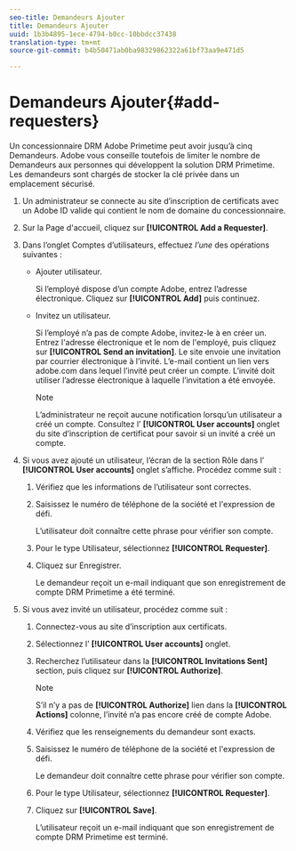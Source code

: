 ```yaml
---
seo-title: Demandeurs Ajouter
title: Demandeurs Ajouter
uuid: 1b3b4895-1ece-4794-b0cc-10bbdcc37438
translation-type: tm+mt
source-git-commit: b4b50471ab0ba98329862322a61bf73aa9e471d5

---
```



# Demandeurs Ajouter{#add-requesters}

Un concessionnaire DRM Adobe Primetime peut avoir jusqu’à cinq Demandeurs. Adobe vous conseille toutefois de limiter le nombre de Demandeurs aux personnes qui développent la solution DRM Primetime. Les demandeurs sont chargés de stocker la clé privée dans un emplacement sécurisé.

1. Un administrateur se connecte au site d’inscription de certificats avec un Adobe ID valide qui contient le nom de domaine du concessionnaire.
1. Sur la Page d&#39;accueil, cliquez sur **[!UICONTROL Add a Requester]**.
1. Dans l’onglet Comptes d’utilisateurs, effectuez *l’une* des opérations suivantes :

   * Ajouter utilisateur.

      Si l’employé dispose d’un compte Adobe, entrez l’adresse électronique. Cliquez sur **[!UICONTROL Add]** puis continuez.
   * Invitez un utilisateur.

      Si l’employé n’a pas de compte Adobe, invitez-le à en créer un. Entrez l&#39;adresse électronique et le nom de l&#39;employé, puis cliquez sur **[!UICONTROL Send an invitation]**. Le site envoie une invitation par courrier électronique à l’invité. L’e-mail contient un lien vers adobe.com dans lequel l’invité peut créer un compte. L’invité doit utiliser l’adresse électronique à laquelle l’invitation a été envoyée.

      >[!NOTE]
      >
      >L’administrateur ne reçoit aucune notification lorsqu’un utilisateur a créé un compte. Consultez l’ **[!UICONTROL User accounts]** onglet du site d’inscription de certificat pour savoir si un invité a créé un compte.

1. Si vous avez ajouté un utilisateur, l’écran de la section Rôle dans l’ **[!UICONTROL User accounts]** onglet s’affiche. Procédez comme suit :

   1. Vérifiez que les informations de l’utilisateur sont correctes.
   1. Saisissez le numéro de téléphone de la société et l&#39;expression de défi.

      L’utilisateur doit connaître cette phrase pour vérifier son compte.
   1. Pour le type Utilisateur, sélectionnez **[!UICONTROL Requester]**.
   1. Cliquez sur Enregistrer.

      Le demandeur reçoit un e-mail indiquant que son enregistrement de compte DRM Primetime a été terminé.

1. Si vous avez invité un utilisateur, procédez comme suit :

   1. Connectez-vous au site d’inscription aux certificats.
   1. Sélectionnez l’ **[!UICONTROL User accounts]** onglet.
   1. Recherchez l’utilisateur dans la **[!UICONTROL Invitations Sent]** section, puis cliquez sur **[!UICONTROL Authorize]**.

      >[!NOTE]
      >
      >S’il n’y a pas de **[!UICONTROL Authorize]** lien dans la **[!UICONTROL Actions]** colonne, l’invité n’a pas encore créé de compte Adobe.

   1. Vérifiez que les renseignements du demandeur sont exacts.
   1. Saisissez le numéro de téléphone de la société et l&#39;expression de défi.

      Le demandeur doit connaître cette phrase pour vérifier son compte.
   1. Pour le type Utilisateur, sélectionnez **[!UICONTROL Requester]**.
   1. Cliquez sur **[!UICONTROL Save]**.

      L’utilisateur reçoit un e-mail indiquant que son enregistrement de compte DRM Primetime est terminé.

